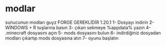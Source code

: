 # modlar
sunucunun modları guyz
FORGE GEREKLİDİR 1.20.1 
1- Dosyayı indirin
2- WİNDOWS + R tuşlarına basın
3- çıkan sekmeye %appdata% yazın
4- .minecraft dosyasını açın
5- mods dosyasını bulun
6- indirdiğiniz dosyadan modları çıkartıp mods dosyasına atın
7- oyunu başlatın

